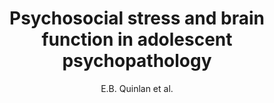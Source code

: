 ---
author: E.B. Quinlan et al.
title: Psychosocial stress and brain function in adolescent psychopathology
journal: American Journal of Psychiatry
year: 2017
type: article
doi: 10.1176/appi.ajp.2017.16040464
---